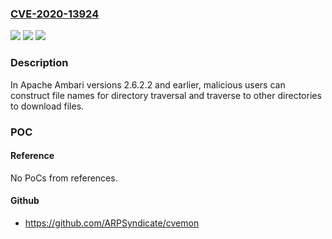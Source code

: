 ### [CVE-2020-13924](https://cve.mitre.org/cgi-bin/cvename.cgi?name=CVE-2020-13924)
![](https://img.shields.io/static/v1?label=Product&message=Apache%20Ambari&color=blue)
![](https://img.shields.io/static/v1?label=Version&message=Apache%20Ambari%20&color=brightgreen)
![](https://img.shields.io/static/v1?label=Vulnerability&message=directory%20traversal&color=brightgreen)

### Description

In Apache Ambari versions 2.6.2.2 and earlier, malicious users can construct file names for directory traversal and traverse to other directories to download files.

### POC

#### Reference
No PoCs from references.

#### Github
- https://github.com/ARPSyndicate/cvemon

